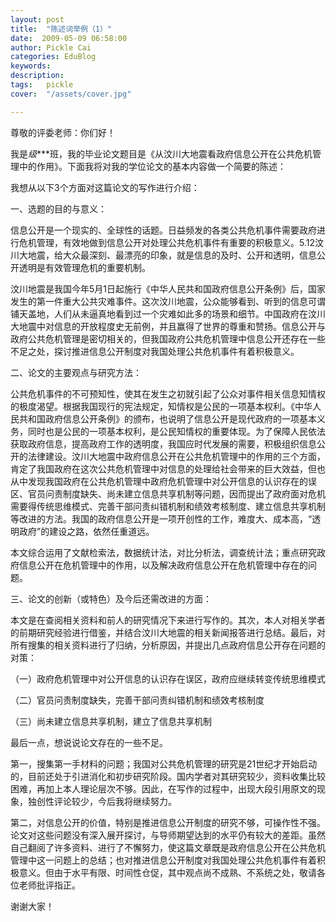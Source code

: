 ```yaml
---
layout: post  
title:  "陈述词举例（1）"
date:  2009-05-09 06:58:00
author: Pickle Cai  
categories: EduBlog  
keywords: 
description:   
tags:	pickle   
cover:  "/assets/cover.jpg"  

---
```


尊敬的评委老师：你们好！



我是*级****班，我的毕业论文题目是《从汶川大地震看政府信息公开在公共危机管理中的作用》。下面我将对我的学位论文的基本内容做一个简要的陈述：



我想从以下3个方面对这篇论文的写作进行介绍：



一、选题的目的与意义：



信息公开是一个现实的、全球性的话题。日益频发的各类公共危机事件需要政府进行危机管理，有效地做到信息公开对处理公共危机事件有重要的积极意义。5.12汶川大地震，给大众最深刻、最漂亮的印象，就是信息的及时、公开和透明，信息公开透明是有效管理危机的重要机制。



汶川地震是我国今年5月1日起施行《中华人民共和国政府信息公开条例》后，国家发生的第一件重大公共灾难事件。这次汶川地震，公众能够看到、听到的信息可谓铺天盖地，人们从未逼真地看到过一个灾难如此多的场景和细节。中国政府在汶川大地震中对信息的开放程度史无前例，并且赢得了世界的尊重和赞扬。信息公开与政府公共危机管理是密切相关的，但我国政府公共危机管理中信息公开还存在一些不足之处，探讨推进信息公开制度对我国处理公共危机事件有着积极意义。



二、论文的主要观点与研究方法：



公共危机事件的不可预知性，使其在发生之初就引起了公众对事件相关信息知情权的极度渴望。根据我国现行的宪法规定，知情权是公民的一项基本权利。《中华人民共和国政府信息公开条例》的颁布，也说明了信息公开是现代政府的一项基本义务，同时也是公民的一项基本权利，是公民知情权的重要体现。为了保障人民依法获取政府信息，提高政府工作的透明度，我国应时代发展的需要，积极组织信息公开的法律建设。汶川大地震中政府信息公开在公共危机管理中的作用的三个方面，肯定了我国政府在这次公共危机管理中对信息的处理给社会带来的巨大效益，但也从中发现我国政府在公共危机管理中政府危机管理中对公开信息的认识存在的误区、官员问责制度缺失、尚未建立信息共享机制等问题，因而提出了政府面对危机需要得传统思维模式、完善干部问责纠错机制和绩效考核制度、建立信息共享机制等改进的方法。我国的政府信息公开是一项开创性的工作，难度大、成本高，“透明政府”的建设之路，依然任重道远。



本文综合运用了文献检索法，数据统计法，对比分析法，调查统计法；重点研究政府信息公开在危机管理中的作用，以及解决政府信息公开在危机管理中存在的问题。



三、论文的创新（或特色）及今后还需改进的方面：



本文是在查阅相关资料和前人的研究情况下来进行写作的。其次，本人对相关学者的前期研究经验进行借鉴，并结合汶川大地震的相关新闻报答进行总结。最后，对所有搜集的相关资料进行了归纳，分析原因，并提出几点政府信息公开存在问题的对策：



（一）政府危机管理中对公开信息的认识存在误区，政府应继续转变传统思维模式



（二）官员问责制度缺失，完善干部问责纠错机制和绩效考核制度



（三）尚未建立信息共享机制，建立了信息共享机制



最后一点，想说说论文存在的一些不足。



第一，搜集第一手材料的问题；我国对公共危机管理的研究是21世纪才开始启动的，目前还处于引进消化和初步研究阶段。国内学者对其研究较少，资料收集比较困难，再加上本人理论层次不够。因此，在写作的过程中，出现大段引用原文的现象，独创性评论较少，今后我将继续努力。



第二，对信息公开的价值，特别是推进信息公开制度的研究不够，可操作性不强。论文对这些问题没有深入展开探讨，与导师期望达到的水平仍有较大的差距。虽然自己翻阅了许多资料、进行了不懈努力，使这篇文章既是政府信息公开在公共危机管理中这一问题上的总结；也对推进信息公开制度对我国处理公共危机事件有着积极意义。但由于水平有限、时间性仓促，其中观点尚不成熟、不系统之处，敬请各位老师批评指正。 



谢谢大家！



		    
